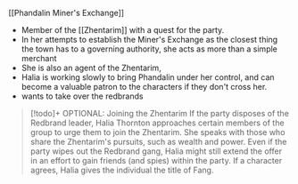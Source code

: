 [[Phandalin Miner's Exchange]]
- Member of the [[Zhentarim]] with a quest for the party.
- In her attempts to establish the Miner's Exchange as the closest thing the town has to a governing authority, she acts as more than a simple merchant
- She is also an agent of the Zhentarim, 
- Halia is working slowly to bring Phandalin under her control, and can become a valuable patron to the characters if they don't cross her.
- wants to take over the redbrands

> [!todo]+ OPTIONAL: Joining the Zhentarim
> If the party disposes of the Redbrand leader, Halia Thornton approaches certain members of the group to urge them to join the Zhentarim. She speaks with those who share the Zhentarim's pursuits, such as wealth and power. Even if the party wipes out the Redbrand gang, Halia might still extend the offer in an effort to gain friends (and spies) within the party. If a character agrees, Halia gives the individual the title of Fang.




